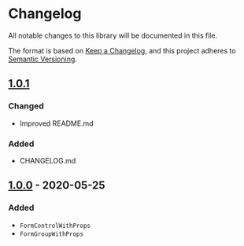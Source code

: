 # Changelog

All notable changes to this library will be documented in this file.

The format is based on [Keep a Changelog](https://keepachangelog.com/en/1.0.0/),
and this project adheres to [Semantic Versioning](https://semver.org/spec/v2.0.0.html).

## [1.0.1]

### Changed

- Improved README.md

### Added

- CHANGELOG.md

## [1.0.0] - 2020-05-25

### Added

-   `FormControlWithProps`
-   `FormGroupWithProps`

[1.0.1]: https://www.npmjs.com/package/@kbru/control-props/v/1.0.1
[1.0.0]: https://www.npmjs.com/package/@kbru/control-props/v/1.0.0
